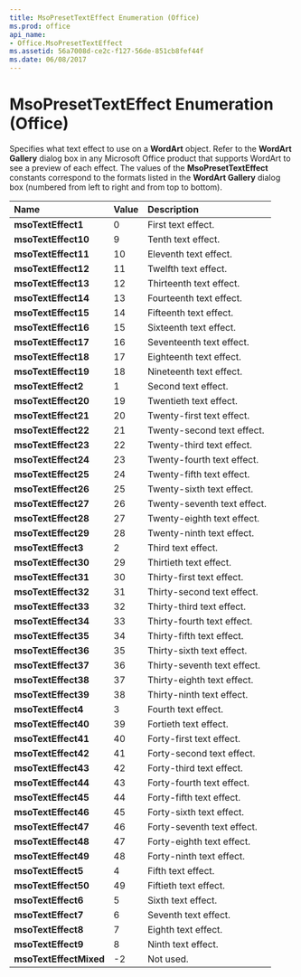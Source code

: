 ```yaml
---
title: MsoPresetTextEffect Enumeration (Office)
ms.prod: office
api_name:
- Office.MsoPresetTextEffect
ms.assetid: 56a7008d-ce2c-f127-56de-851cb8fef44f
ms.date: 06/08/2017
---
```



# MsoPresetTextEffect Enumeration (Office)

Specifies what text effect to use on a **WordArt** object. Refer to the **WordArt Gallery** dialog box in any Microsoft Office product that supports WordArt to see a preview of each effect. The values of the **MsoPresetTextEffect** constants correspond to the formats listed in the **WordArt Gallery** dialog box (numbered from left to right and from top to bottom).



|**Name**|**Value**|**Description**|
|:-----|:-----|:-----|
|**msoTextEffect1**|0|First text effect.|
|**msoTextEffect10**|9|Tenth text effect.|
|**msoTextEffect11**|10|Eleventh text effect.|
|**msoTextEffect12**|11|Twelfth text effect.|
|**msoTextEffect13**|12|Thirteenth text effect.|
|**msoTextEffect14**|13|Fourteenth text effect.|
|**msoTextEffect15**|14|Fifteenth text effect.|
|**msoTextEffect16**|15|Sixteenth text effect.|
|**msoTextEffect17**|16|Seventeenth text effect.|
|**msoTextEffect18**|17|Eighteenth text effect.|
|**msoTextEffect19**|18|Nineteenth text effect.|
|**msoTextEffect2**|1|Second text effect.|
|**msoTextEffect20**|19|Twentieth text effect.|
|**msoTextEffect21**|20|Twenty-first text effect.|
|**msoTextEffect22**|21|Twenty-second text effect.|
|**msoTextEffect23**|22|Twenty-third text effect.|
|**msoTextEffect24**|23|Twenty-fourth text effect.|
|**msoTextEffect25**|24|Twenty-fifth text effect.|
|**msoTextEffect26**|25|Twenty-sixth text effect.|
|**msoTextEffect27**|26|Twenty-seventh text effect.|
|**msoTextEffect28**|27|Twenty-eighth text effect.|
|**msoTextEffect29**|28|Twenty-ninth text effect.|
|**msoTextEffect3**|2|Third text effect.|
|**msoTextEffect30**|29|Thirtieth text effect.|
|**msoTextEffect31**|30|Thirty-first text effect.|
|**msoTextEffect32**|31|Thirty-second text effect.|
|**msoTextEffect33**|32|Thirty-third text effect.|
|**msoTextEffect34**|33|Thirty-fourth text effect.|
|**msoTextEffect35**|34|Thirty-fifth text effect.|
|**msoTextEffect36**|35|Thirty-sixth text effect.|
|**msoTextEffect37**|36|Thirty-seventh text effect.|
|**msoTextEffect38**|37|Thirty-eighth text effect.|
|**msoTextEffect39**|38|Thirty-ninth text effect.|
|**msoTextEffect4**|3|Fourth text effect.|
|**msoTextEffect40**|39|Fortieth text effect.|
|**msoTextEffect41**|40|Forty-first text effect.|
|**msoTextEffect42**|41|Forty-second text effect.|
|**msoTextEffect43**|42|Forty-third text effect.|
|**msoTextEffect44**|43|Forty-fourth text effect.|
|**msoTextEffect45**|44|Forty-fifth text effect.|
|**msoTextEffect46**|45|Forty-sixth text effect.|
|**msoTextEffect47**|46|Forty-seventh text effect.|
|**msoTextEffect48**|47|Forty-eighth text effect.|
|**msoTextEffect49**|48|Forty-ninth text effect.|
|**msoTextEffect5**|4|Fifth text effect.|
|**msoTextEffect50**|49|Fiftieth text effect.|
|**msoTextEffect6**|5|Sixth text effect.|
|**msoTextEffect7**|6|Seventh text effect.|
|**msoTextEffect8**|7|Eighth text effect.|
|**msoTextEffect9**|8|Ninth text effect.|
|**msoTextEffectMixed**|-2|Not used.|

